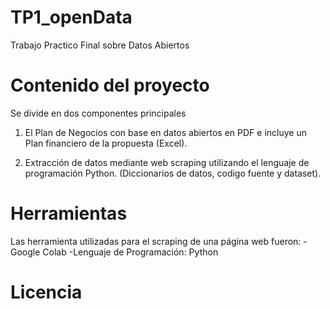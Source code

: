 # TP1_openData
Trabajo Practico Final sobre Datos Abiertos

# Contenido del proyecto 

Se divide en dos componentes principales 

1. El Plan de Negocios con base en datos abiertos en PDF e incluye un Plan financiero de la propuesta (Excel). 


3. Extracción de datos mediante web scraping utilizando el lenguaje de programación Python. (Diccionarios de datos, codigo fuente y dataset). 

# Herramientas 

Las herramienta utilizadas para el scraping de una página web fueron:
-Google Colab 
-Lenguaje de Programación: Python

# Licencia 


